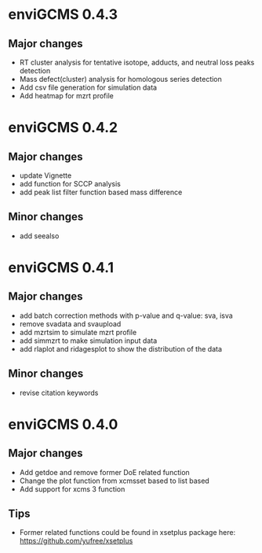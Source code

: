# enviGCMS 0.4.3

## Major changes

- RT cluster analysis for tentative isotope, adducts, and neutral loss peaks detection
- Mass defect(cluster) analysis for homologous series detection
- Add csv file generation for simulation data
- Add heatmap for mzrt profile

# enviGCMS 0.4.2

## Major changes

- update Vignette
- add function for SCCP analysis
- add peak list filter function based mass difference

## Minor changes

- add seealso

# enviGCMS 0.4.1

## Major changes

- add batch correction methods with p-value and q-value: sva, isva
- remove svadata and svaupload
- add mzrtsim to simulate mzrt profile
- add simmzrt to make simulation input data
- add rlaplot and ridagesplot to show the distribution of the data

## Minor changes

- revise citation keywords

# enviGCMS 0.4.0

## Major changes

- Add getdoe and remove former DoE related function
- Change the plot function from xcmsset based to list based
- Add support for xcms 3 function

## Tips

- Former related functions could be found in xsetplus package here: https://github.com/yufree/xsetplus
